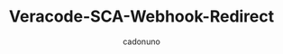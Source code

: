 ---
layout: post
repolink: "https://github.com/cadonuno/Veracode-SCA-Webhook-Redirect"
title: "Veracode-SCA-Webhook-Redirect"
description: "This Project exposes a Tomcat server that can redirect Veracode Agent-based SCA web hooks to Teams and Slack."
author: "cadonuno"
author-link: "https://github.com/cadonuno/"
content-type: "sca_related_projects"
repo: "github"
repo_title: "Veracode-SCA-Webhook-Redirect"
---
